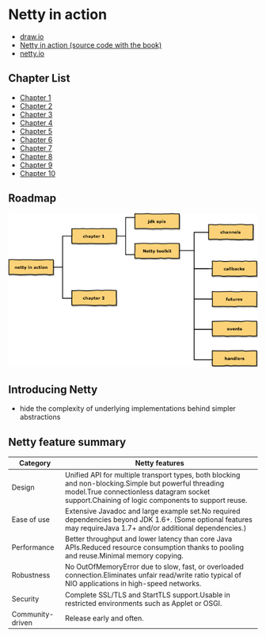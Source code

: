 # Netty in action

- [draw.io](draw.io/netty-in-action.xml)
- [Netty in action (source code with the book)](https://github.com/normanmaurer/netty-in-action)
- [netty.io](http://netty.io/)

## Chapter List

- [Chapter 1](netty-in-action-chapter-1.md)
- [Chapter 2](netty-in-action-chapter-2.md)
- [Chapter 3](netty-in-action-chapter-3.md)
- [Chapter 4](netty-in-action-chapter-4.md)
- [Chapter 5](netty-in-action-chapter-5.md)
- [Chapter 6](netty-in-action-chapter-6.md)
- [Chapter 7](netty-in-action-chapter-7.md)
- [Chapter 8](netty-in-action-chapter-8.md)
- [Chapter 9](netty-in-action-chapter-9.md)
- [Chapter 10](netty-in-action-chapter-10.md)

## Roadmap

![netty in action](images/netty-in-action.png)

## Introducing Netty

- hide the complexity of underlying implementations behind simpler abstractions

## Netty feature summary

Category         | Netty features
-----------------| ----------------
Design           | Unified API for multiple transport types, both blocking and non-blocking.Simple but powerful threading model.True connectionless datagram socket support.Chaining of logic components to support reuse.
Ease of use      | Extensive Javadoc and large example set.No required dependencies beyond JDK 1.6+. (Some optional features may requireJava 1.7+ and/or additional dependencies.)
Performance      | Better  throughput and lower latency than core Java APIs.Reduced resource consumption thanks to pooling and reuse.Minimal memory copying.
Robustness       | No OutOfMemoryError due to slow, fast, or overloaded connection.Eliminates unfair read/write ratio typical of NIO applications in high-speed networks.
Security         | Complete SSL/TLS and StartTLS support.Usable in restricted environments such as Applet or OSGI.
Community-driven | Release early and often.